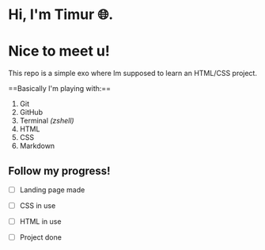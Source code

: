 # Hi, I'm Timur 🌐.
# Nice to meet u!

This repo is a simple exo where Im supposed to learn an HTML/CSS project.

==Basically I'm playing with:==

1. Git
2. GitHub
3. Terminal *(zshell)*
4. HTML
5. CSS
6. Markdown


## Follow my progress!

- [ ] Landing page made
- [ ] CSS in use
- [ ] HTML in use
- [ ] Project done



[^1]: Started: 02 May 2022

